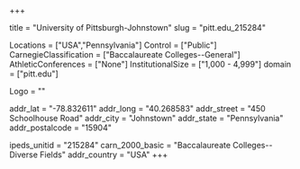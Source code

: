 
+++

title = "University of Pittsburgh-Johnstown"
slug = "pitt.edu_215284"

Locations = ["USA","Pennsylvania"]
Control = ["Public"]
CarnegieClassification = ["Baccalaureate Colleges--General"]
AthleticConferences = ["None"]
InstitutionalSize = ["1,000 - 4,999"]
domain = ["pitt.edu"]

Logo = ""

addr_lat = "-78.832611"
addr_long = "40.268583"
addr_street = "450 Schoolhouse Road"
addr_city = "Johnstown"
addr_state = "Pennsylvania"
addr_postalcode = "15904"

ipeds_unitid = "215284"
carn_2000_basic = "Baccalaureate Colleges--Diverse Fields"
addr_country = "USA"
+++
    
